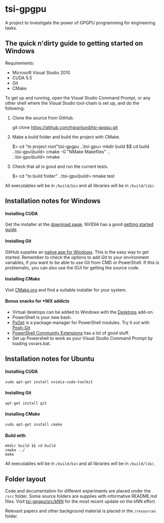 tsi-gpgpu
=========

A project to investigate the power of GPGPU programming for engineering tasks.


The quick n'dirty guide to getting started on Windows
-----------------------------------------------------

Requirements:

* Microsoft Visual Studio 2010
* CUDA 5.5
* Git
* CMake

To get up and running, open the Visual Studio Command Prompt, or any other shell where the Visual Studio tool-chain is set up, and do the following:

1) Clone the source from GitHub.

    git clone https://github.com/hgranlund/tsi-gpgpu.git
    
2) Make a build folder and build the project with CMake.

    $> cd "to project root"\tsi-gpgpu
    ..\tsi-gpu> mkdir build $$ cd build
    ..\tsi-gpu\build> cmake -G "NMake Makefiles" ..\
    ..\tsi-gpu\build> nmake
    
3) Check that all is good and run the current tests.

    $> cd "to build folder"
    ..\tsi-gpu\build> nmake test

All executables will be in ```/build/bin``` and all libraries will be in ```/build/lib/```.


Installation notes for Windows
------------------------------

#### Installing CUDA

Get the installer at the [download page](https://developer.nvidia.com/cuda-downloads). NVIDIA has a good [getting started guide](http://docs.nvidia.com/cuda/cuda-getting-started-guide-for-microsoft-windows/index.html).

#### Installing Git

GitHub supplies an [native app for Windows](https://help.github.com/articles/set-up-git). This is the easy way to get started. Remember to check the options to add Git to your environment variables, if you want to be able to use Git from CMD or PowerShell. If this is problematic, you can also use the GUI for getting the source code.

#### Installing CMake

Visit [CMake.org](http://www.cmake.org/cmake/resources/software.html) and find a suitable installer for your system.

#### Bonus snacks for *NIX addicts

* Virtual desktops can be added to Windows with the [Desktops](http://technet.microsoft.com/en-us/sysinternals/cc817881.aspx) add-on.
* PowerShell is your new bash.
* [PsGet](http://psget.net/) is a package manager for PowerShell modules. Try it out with [Posh-Git](http://www.imtraum.com/blog/streamline-git-with-powershell/).
* [PowerShell Community Extensions](http://pscx.codeplex.com/) has a lot of good stuff.
* Set up Powershell to work as your Visual Studio Command Prompt by loading vsvars.bat.


Installation notes for Ubuntu
-----------------------------

#### Installing CUDA

    sudo apt-get install nvidia-cuda-toolkit
    
#### Installing Git

    apt-get install git

#### Installing CMake

    sudo apt-get install cmake

#### Build with

    mkdir build $$ cd build
    cmake ../
    make

All executables will be in ```/build/bin``` and all libraries will be in ```/build/lib/```.


Folder layout
-------------

Code and documentation for different experiments are placed under the ```/src``` folder. Some source folders are supplies with informative README.md files. Visit [tsi-gpgpu/src/kNN](https://github.com/hgranlund/tsi-gpgpu/tree/master/src/kNN) for the most recent update on the kNN effort.

Relevant papers and other background material is placed in the ```/resources``` folder.
